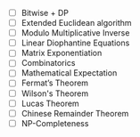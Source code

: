- [ ] Bitwise + DP
- [ ] Extended Euclidean algorithm
- [ ] Modulo Multiplicative Inverse
- [ ] Linear Diophantine Equations
- [ ] Matrix Exponentiation
- [ ] Combinatorics
- [ ] Mathematical Expectation
- [ ] Fermat’s Theorem
- [ ] Wilson's Theorem
- [ ] Lucas Theorem
- [ ] Chinese Remainder Theorem
- [ ] NP-Completeness
